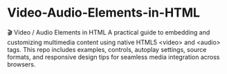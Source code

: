 # Video-Audio-Elements-in-HTML
🎬 Video / Audio Elements in HTML A practical guide to embedding and customizing multimedia content using native HTML5 &lt;video> and &lt;audio> tags. This repo includes examples, controls, autoplay settings, source formats, and responsive design tips for seamless media integration across browsers.
